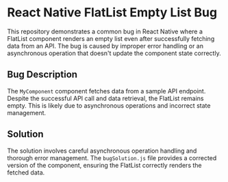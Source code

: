 # React Native FlatList Empty List Bug

This repository demonstrates a common bug in React Native where a FlatList component renders an empty list even after successfully fetching data from an API. The bug is caused by improper error handling or an asynchronous operation that doesn't update the component state correctly.

## Bug Description

The `MyComponent` component fetches data from a sample API endpoint. Despite the successful API call and data retrieval, the FlatList remains empty. This is likely due to asynchronous operations and incorrect state management.

## Solution

The solution involves careful asynchronous operation handling and thorough error management. The `bugSolution.js` file provides a corrected version of the component, ensuring the FlatList correctly renders the fetched data.
